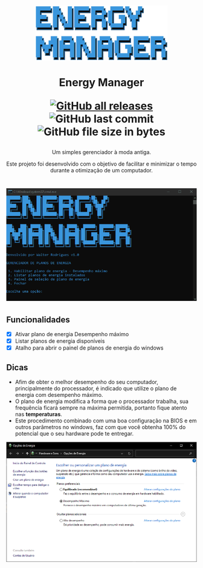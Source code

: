 <p align="center">
  <img width="350" align="center" src="Screenshots/1.png">
</p>
<h1 align="center">Energy Manager
    <p align="center">
        <a href="https://codeload.github.com/waltinho17/EnergyManager/zip/refs/heads/main"><img alt="GitHub all releases" src="https://img.shields.io/github/downloads/waltinho17/EnergyManager/total?label=download"></a>
        <img alt="GitHub last commit" src="https://img.shields.io/github/last-commit/waltinho17/EnergyManager?label=last%20update">
        <img alt="GitHub file size in bytes" src="https://img.shields.io/github/size/waltinho17/EnergyManager/Energy-manager.bat">
    </p>
</h1>
<p align="center">
  Um simples gerenciador à moda antiga.
</p>
<p align="center">Este projeto foi desenvolvido com o objetivo de facilitar e minimizar o tempo durante a otimização de um computador.</b></p>
<h1 align="center">
    <img alt="Energy Manager" title="Energy Manager" src="Screenshots/Animação.gif"/>
</h1>

    
## Funcionalidades

* [x] Ativar plano de energia Desempenho máximo
* [x] Listar planos de energia disponíveis
* [x] Atalho para abrir o painel de planos de energia do windows 

## Dicas
* Afim de obter o melhor desempenho do seu computador, principalmente do processador, é indicado que utilize o plano de energia com desempenho máximo.
* O plano de energia modifica a forma que o processador trabalha, sua frequência ficará sempre na máxima permitida, portanto fique atento nas <b>temperaturas</b>. 
* Este procedimento combinado com uma boa configuração na BIOS e em outros parâmetros no windows, faz com que você obtenha 100% do potencial que o seu hardware pode te entregar.

<p align="center"><img src="Screenshots/2.png"/></p>